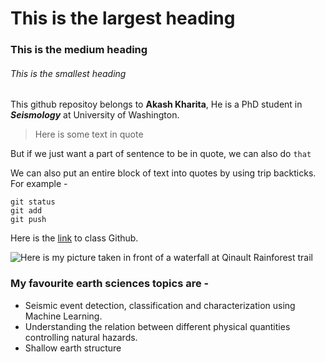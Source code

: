 
# This is the largest heading

### This is the medium heading 

###### This is the smallest heading


This github repositoy belongs to **Akash Kharita**, He is a PhD student in ***Seismology*** at University of Washington. 

> Here is some text in quote

But if we just want a part of sentence to be in quote, we can also do `that`

We can also put an entire block of text into quotes by using trip backticks. For example - 

```
git status
git add 
git push

```

Here is the [link](https://github.com/UW-ESS-DS/MLGeo-Autumn22) to class Github. 

![Here is my picture taken in front of a waterfall at Qinault Rainforest trail](https://pbs.twimg.com/profile_images/1597793647097184256/CRarg4D6_400x400.jpg)


### My favourite earth sciences topics are - 
+ Seismic event detection, classification and characterization using Machine Learning. 
+ Understanding the relation between different physical quantities controlling natural hazards. 
+ Shallow earth structure

